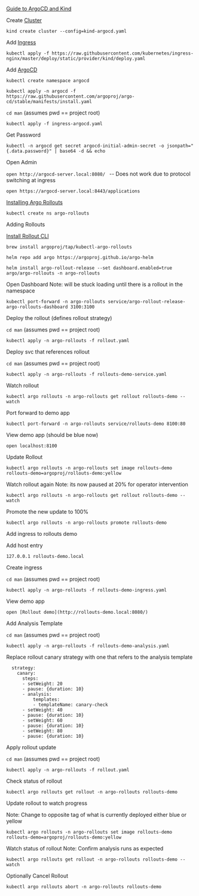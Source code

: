 
[Guide to ArgoCD and Kind](https://medium.com/@chirayukapoor/running-argo-cd-locally-with-kind-and-nginx-ingress-26b31cece300)

Create [Cluster](https://kind.sigs.k8s.io/docs/user/configuration/)

```kind create cluster --config=kind-argocd.yaml```

Add [Ingress](https://docs.nginx.com/nginx-ingress-controller/)

```kubectl apply -f https://raw.githubusercontent.com/kubernetes/ingress-nginx/master/deploy/static/provider/kind/deploy.yaml```

Add [ArgoCD](https://argo-cd.readthedocs.io/en/stable/getting_started/)

```kubectl create namespace argocd```

```kubectl apply -n argocd -f https://raw.githubusercontent.com/argoproj/argo-cd/stable/manifests/install.yaml```


```cd man``` (assumes pwd == project root)

```kubectl apply -f ingress-argocd.yaml```

Get Password

```kubectl -n argocd get secret argocd-initial-admin-secret -o jsonpath="{.data.password}" | base64 -d && echo```

Open Admin

```open http://argocd-server.local:8080/ ``` -- Does not work due to protocol switching at ingress

```open https://argocd-server.local:8443/applications```

[Installing Argo Rollouts](https://codefresh.io/learn/argo-rollouts/)

```kubectl create ns argo-rollouts```

Adding Rollouts

[Install Rollout CLI](https://argo-rollouts.readthedocs.io/en/stable/installation/)

```brew install argoproj/tap/kubectl-argo-rollouts```

```helm repo add argo https://argoproj.github.io/argo-helm```

```helm install argo-rollout-release --set dashboard.enabled=true argo/argo-rollouts -n argo-rollouts ```

Open Dashboard
Note: will be stuck loading until there is a rollout in the namespace

```kubectl port-forward -n argo-rollouts service/argo-rollout-release-argo-rollouts-dashboard 3100:3100```


Deploy the rollout (defines rollout strategy)

```cd man``` (assumes pwd == project root)

```kubectl apply -n argo-rollouts -f rollout.yaml```

Deploy svc that references rollout

```cd man``` (assumes pwd == project root)

```kubectl apply -n argo-rollouts -f rollouts-demo-service.yaml```

Watch rollout

```kubectl argo rollouts -n argo-rollouts get rollout rollouts-demo --watch```

Port forward to demo app

```kubectl port-forward -n argo-rollouts service/rollouts-demo 8100:80```

View demo app (should be blue now)

```open localhost:8100```

Update Rollout 

```kubectl argo rollouts -n argo-rollouts set image rollouts-demo rollouts-demo=argoproj/rollouts-demo:yellow```

Watch rollout again 
Note: its now paused at 20% for operator intervention

```kubectl argo rollouts -n argo-rollouts get rollout rollouts-demo --watch```

Promote the new update to 100%

```kubectl argo rollouts -n argo-rollouts promote rollouts-demo```

Add ingress to rollouts demo

Add host entry 

```127.0.0.1 rollouts-demo.local```

Create ingress

```cd man``` (assumes pwd == project root)

```kubectl apply -n argo-rollouts -f rollouts-demo-ingress.yaml```

View demo app 

```open [Rollout demo](http://rollouts-demo.local:8080/)```


Add Analysis Template

```cd man``` (assumes pwd == project root)

```kubectl apply -n argo-rollouts -f rollouts-demo-analysis.yaml```

Replace rollout canary strategy with one that refers to the analysis template

```
  strategy:
    canary:
      steps:
      - setWeight: 20
      - pause: {duration: 10}
      - analysis:
          templates:
          - templateName: canary-check
      - setWeight: 40
      - pause: {duration: 10}
      - setWeight: 60
      - pause: {duration: 10}
      - setWeight: 80
      - pause: {duration: 10}
```
Apply rollout update

```cd man``` (assumes pwd == project root)

```kubectl apply -n argo-rollouts -f rollout.yaml```

Check status of rollout

```kubectl argo rollouts get rollout -n argo-rollouts rollouts-demo```

Update rollout to watch progress

Note: Change to opposite tag of what is currently deployed either blue or yellow

```kubectl argo rollouts -n argo-rollouts set image rollouts-demo rollouts-demo=argoproj/rollouts-demo:yellow```

Watch status of rollout 
Note: Confirm analysis runs as expected

```kubectl argo rollouts get rollout -n argo-rollouts rollouts-demo --watch```

Optionally Cancel Rollout

```kubectl argo rollouts abort -n argo-rollouts rollouts-demo```